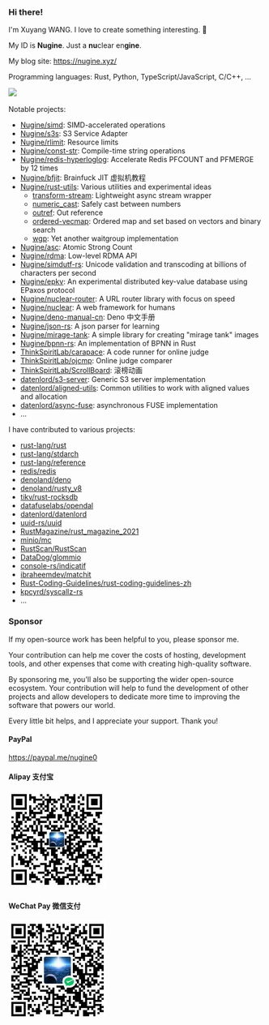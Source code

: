 ### Hi there!

I'm Xuyang WANG. I love to create something interesting. 👋

My ID is **Nugine**. Just a **nu**clear en**gine**. 

My blog site: <https://nugine.xyz/>

Programming languages: Rust, Python, TypeScript/JavaScript, C/C++, ...

<a href="https://github.com/anuraghazra/github-readme-stats"><img src="https://github-readme-stats.vercel.app/api?username=Nugine&show_icons=true"/></a>

Notable projects:

+ [Nugine/simd](https://github.com/Nugine/simd): SIMD-accelerated operations
+ [Nugine/s3s](https://github.com/Nugine/s3s): S3 Service Adapter
+ [Nugine/rlimit](https://github.com/Nugine/rlimit/): Resource limits
+ [Nugine/const-str](https://github.com/Nugine/const-str): Compile-time string operations
+ [Nugine/redis-hyperloglog](https://github.com/Nugine/redis-hyperloglog): Accelerate Redis PFCOUNT and PFMERGE by 12 times
+ [Nugine/bfjit](https://github.com/Nugine/bfjit): Brainfuck JIT 虚拟机教程
+ [Nugine/rust-utils](https://github.com/Nugine/rust-utils): Various utilities and experimental ideas
    + [transform-stream](https://github.com/Nugine/rust-utils/tree/main/crates/transform-stream): Lightweight async stream wrapper
    + [numeric_cast](https://github.com/Nugine/rust-utils/tree/main/crates/numeric_cast): Safely cast between numbers
    + [outref](https://github.com/Nugine/rust-utils/tree/main/crates/outref): Out reference
    + [ordered-vecmap](https://github.com/Nugine/rust-utils/tree/main/crates/ordered-vecmap): Ordered map and set based on vectors and binary search
    + [wgp](https://github.com/Nugine/rust-utils/tree/main/crates/wgp): Yet another waitgroup implementation
+ [Nugine/asc](https://github.com/Nugine/asc): Atomic Strong Count
+ [Nugine/rdma](https://github.com/Nugine/rdma): Low-level RDMA API
+ [Nugine/simdutf-rs](https://github.com/Nugine/simdutf-rs): Unicode validation and transcoding at billions of characters per second
+ [Nugine/epkv](https://github.com/Nugine/epkv): An experimental distributed key-value database using EPaxos protocol
+ [Nugine/nuclear-router](https://github.com/Nugine/nuclear-router): A URL router library with focus on speed
+ [Nugine/nuclear](https://github.com/Nugine/nuclear): A web framework for humans
+ [Nugine/deno-manual-cn](https://github.com/Nugine/deno-manual-cn): Deno 中文手册
+ [Nugine/json-rs](https://github.com/Nugine/json-rs): A json parser for learning
+ [Nugine/mirage-tank](https://github.com/Nugine/mirage-tank): A simple library for creating "mirage tank" images
+ [Nugine/bpnn-rs](https://github.com/Nugine/bpnn-rs): An implementation of BPNN in Rust
+ [ThinkSpiritLab/carapace](https://github.com/ThinkSpiritLab/carapace): A code runner for online judge
+ [ThinkSpiritLab/ojcmp](https://github.com/ThinkSpiritLab/ojcmp): Online judge comparer
+ [ThinkSpiritLab/ScrollBoard](https://github.com/ThinkSpiritLab/ScrollBoard): 滚榜动画
+ [datenlord/s3-server](https://github.com/datenlord/s3-server): Generic S3 server implementation
+ [datenlord/aligned-utils](https://github.com/datenlord/aligned-utils): Common utilities to work with aligned values and allocation
+ [datenlord/async-fuse](https://github.com/datenlord/async-fuse): asynchronous FUSE implementation
+ ...

I have contributed to various projects:

+ [rust-lang/rust](https://github.com/rust-lang/rust)
+ [rust-lang/stdarch](https://github.com/rust-lang/stdarch)
+ [rust-lang/reference](https://github.com/rust-lang/reference)
+ [redis/redis](https://github.com/redis/redis)
+ [denoland/deno](https://github.com/denoland/deno)
+ [denoland/rusty_v8](https://github.com/denoland/rusty_v8)
+ [tikv/rust-rocksdb](https://github.com/tikv/rust-rocksdb)
+ [datafuselabs/opendal](https://github.com/datafuselabs/opendal)
+ [datenlord/datenlord](https://github.com/datenlord/datenlord)
+ [uuid-rs/uuid](https://github.com/uuid-rs/uuid)
+ [RustMagazine/rust_magazine_2021](https://github.com/RustMagazine/rust_magazine_2021)
+ [minio/mc](https://github.com/minio/mc)
+ [RustScan/RustScan](https://github.com/RustScan/RustScan)
+ [DataDog/glommio](https://github.com/DataDog/glommio)
+ [console-rs/indicatif](https://github.com/console-rs/indicatif)
+ [ibraheemdev/matchit](https://github.com/ibraheemdev/matchit)
+ [Rust-Coding-Guidelines/rust-coding-guidelines-zh](https://github.com/Rust-Coding-Guidelines/rust-coding-guidelines-zh)
+ [kpcyrd/syscallz-rs](https://github.com/kpcyrd/syscallz-rs)
+ ...

### Sponsor

If my open-source work has been helpful to you, please sponsor me.

Your contribution can help me cover the costs of hosting, development tools, and other expenses that come with creating high-quality software.

By sponsoring me, you'll also be supporting the wider open-source ecosystem. Your contribution will help to fund the development of other projects and allow developers to dedicate more time to improving the software that powers our world.

Every little bit helps, and I appreciate your support. Thank you!

<!-- <a href="https://www.buymeacoffee.com/nugine" target="_blank"><img src="https://cdn.buymeacoffee.com/buttons/v2/default-blue.png" alt="Buy Me A Coffee" style="height: 40px !important;width: 144px !important;" ></a> -->

#### PayPal

<https://paypal.me/nugine0>

#### Alipay 支付宝

![alipay qrcode](./alipay.jpg)

#### WeChat Pay 微信支付

![wechat pay qrcode](./wechat.jpg)

